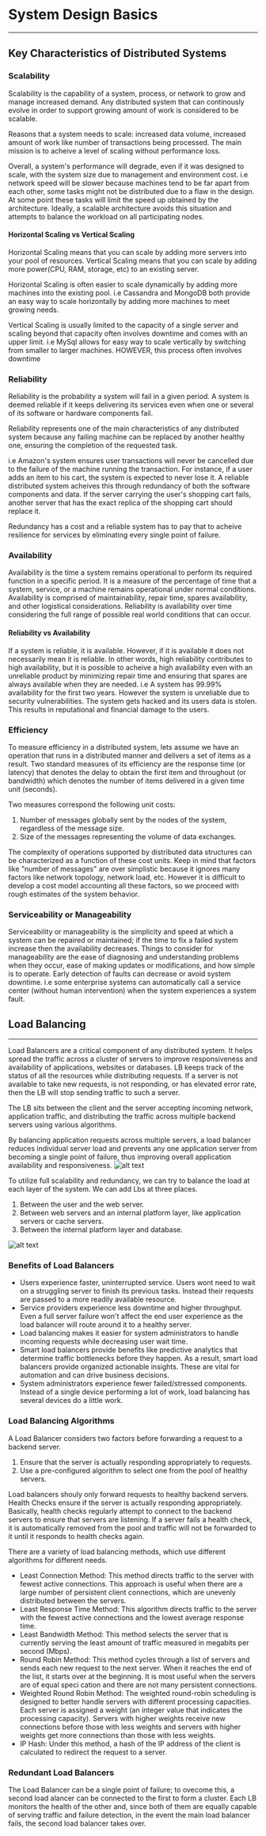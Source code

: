 # **System Design Basics**
***

## **Key Characteristics of Distributed Systems**

### **Scalability**

Scalability is the capability of a system, process, or network to grow and manage increased demand. Any distributed system that can continously evolve in order to support growing amount of work is considered to be scalable.

Reasons that a system needs to scale: increased data volume, increased amount of work like number of transactions being processed. The main mission is to acheive a level of scaling without performance loss.

Overall, a system's performance will degrade, even if it was designed to scale, with the system size due to management and environment cost. i.e network speed will be slower because machines tend to be far apart from each other, some tasks might not be distributed due to a flaw in the design. At some point these tasks will limit the speed up obtained by the architecture. Ideally, a scalable architecture avoids this situation and attempts to balance the workload on all participating nodes.


#### **Horizontal Scaling vs Vertical Scaling**

Horizontal Scaling means that you can scale by adding more servers into your pool of resources. 
Vertical Scaling means that you can scale by adding more power(CPU, RAM, storage, etc) to an existing server.

Horizontal Scaling is often easier to scale dynamically by adding more machines into the existing pool.
i.e Cassandra and MongoDB both provide an easy way to scale horizontally by adding more machines to meet growing needs.

Vertical Scaling is usually limited to the capacity of a single server and scaling beyond that capacity often involves downtime and comes with an upper limit.
i.e MySql allows for easy way to scale vertically by switching from smaller to larger machines. HOWEVER, this process often involves downtime

### **Reliability**

Reliability is the probability a system will fail in a given period. A system is deemed reliable if it keeps delivering its services even when one or several of its software or hardware components fail. 

Reliability represents one of the main characteristics of any distributed system because any failing machine can be replaced by another healthy one, ensuring the completion of the requested task.

i.e Amazon's system ensures user transactions will never be cancelled due to the failure of the machine running the transaction. For instance, if a user adds an item to his cart, the system is expected to never lose it. 
A reliable distributed system acheives this through redundancy of both the software components and data. If the server carrying the user's shopping cart fails, another server that has the exact replica of the shopping cart should replace it.

Redundancy has a cost and a reliable system has to pay that to acheive resilience for services by eliminating every single point of failure. 

### **Availability**

Availability is the time a system remains operational to perform its required function in a specific period. It is a measure of the percentage of time that a system, service, or a machine remains operational under normal conditions.
Availability is comprised of maintainability, repair time, spares availability, and other logistical considerations. Reliability is availability over time considering the full range of possible real world conditions that can occur. 

#### **Reliability vs Availability**

If a system is reliable, it is available. However, if it is available it does not necessarily mean it is reliable. In other words, high reliability contributes to high availability, but it is possible to acheive a high availability even with an unreliable product by minimizing repair time and ensuring that spares are always available when they are needed. 
i.e A system has 99.99% availability for the first two years. However the system is unreliable due to security vulnerabilities. The system gets hacked and its users data is stolen. This results in reputational and financial damage to the users.

### **Efficiency**

To measure efficiency in a distributed system, lets assume we have an operation that runs in a distributed manner and delivers a set of items as a result. Two standard measures of its efficiency are the response time (or latency) that denotes the delay to obtain the first item and throughout (or bandwidth) which denotes the number of items delivered in a given time unit (seconds). 

Two measures correspond the following unit costs: 
1. Number of messages globally sent by the nodes of the system, regardless of the message size.
2. Size of the messages representing the volume of data exchanges.

The complexity of operations supported by distributed data structures can be characterized as a function of these cost units. Keep in mind that factors like "number of messages" are over simplistic because it ignores many factors like network topology, network load, etc. However it is difficult to develop a cost model accounting all these factors, so we proceed with rough estimates of the system behavior. 

### **Serviceability or Manageability**

Serviceability or manageability is the simplicity and speed at which a system can be repaired or maintained; if the time to fix a failed system increase then the availability decreases. Things to consider for manageability are the ease of diagnosing and understanding problems when they occur, ease of making updates or modifications, and how simple is to operate. 
Early detection of faults can decrease or avoid system downtime. i.e some enterprise systems can automatically call a service center (without human intervention) when the system experiences a system fault.


## **Load Balancing**
***

Load Balancers are a critical component of any distributed system. It helps spread the traffic across a cluster of servers to improve responsiveness and availability of applications, websites or databases. LB keeps track of the status of all the resources while distributing requests. 
If a server is not available to take new requests, is not responding, or has elevated error rate, then the LB will stop sending traffic to such a server.

The LB sits between the client and the server accepting incoming network, application traffic, and distributing the traffic across multiple backend servers using various algorithms. 

By balancing application requests across multiple servers, a load balancer reduces individual server load and prevents any one application server from becoming a single point of failure, thus improving overall application availability and responsiveness.
![alt text](https://github.com/chunisama/leetcode/blob/master/system_design/load_balancer.png)

To utilize full scalability and redundancy, we can try to balance the load at each layer of the system. We can add Lbs at three places.
1. Between the user and the web server.
2. Between web servers and an internal platform layer, like application servers or cache servers.
3. Between the internal platform layer and database.
   
![alt text](https://github.com/chunisama/leetcode/blob/master/system_design/load_balancer_locations.png)

### **Benefits of Load Balancers**

* Users experience faster, uninterrupted service. Users wont need to wait on a struggling server to finish its previous tasks. Instead their requests are passed to a more readily available resource. 
* Service providers experience less downtime and higher throughput. Even a full server failure won't affect the end user experience as the load balancer will route around it to a healthy server.
* Load balancing makes it easier for system administrators to handle incoming requests while decreasing user wait time.
* Smart load balancers provide benefits like predictive analytics that determine traffic bottlenecks before they happen. As a result, smart load balancers provide organized actionable insights. These are vital for automation and can drive business decisions.
* System administrators experience fewer failed/stressed components. Instead of a single device performing a lot of work, load balancing has several devices do a little work. 

### **Load Balancing Algorithms**

A Load Balancer considers two factors before forwarding a request to a backend server.
1. Ensure that the server is actually responding appropriately to requests.
2. Use a pre-configured algorithm to select one from the pool of healthy servers.

Load balancers shouly only forward requests to healthy backend servers. Health Checks ensure if the server is actually responding appropriately. Basically, health checks regularly attempt to connect to the backend servers to ensure that servers are listening. If a server fails a health check, it is automatically removed from the pool and traffic will not be forwarded to it until it responds to health checks again.

There are a variety of load balancing methods, which use different algorithms for different needs.

* Least Connection Method: This method directs traffic to the server with fewest active connections. This approach is useful when there are a large number of persistent client connections, which are unevenly distributed between the servers.
* Least Response Time Method: This algorithm directs traffic to the server with the fewest active connections and the lowest average response time. 
* Least Bandwidth Method: This method selects the server that is currently serving the least amount of traffic measured in megabits per second (Mbps).
* Round Robin Method: This method cycles through a list of servers and sends each new request to the next server. When it reaches the end of the list, it starts over at the beginning. It is most useful when the servers are of equal speci cation and there are not many persistent connections.
* Weighted Round Robin Method: The weighted round-robin scheduling is designed to better handle servers with different processing capacities. Each server is assigned a weight (an integer value that indicates the processing capacity). Servers with higher weights receive new connections before those with less weights and servers with higher weights get more connections than those with less weights.
* IP Hash: Under this method, a hash of the IP address of the client is calculated to redirect the request to a server.

### **Redundant Load Balancers**

The Load Balancer can be a single point of failure; to ovecome this, a second load alancer can be connected to the first to form a cluster. Each LB monitors the health of the other and, since both of them are equally capable of serving traffic and failure detection, in the event the main load balancer fails, the second load balancer takes over.

